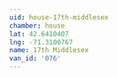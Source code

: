 ```yaml
---
uid: house-17th-middlesex
chamber: house
lat: 42.6410407
lng: -71.3100767
name: 17th Middlesex
van_id: '076'
---
```

